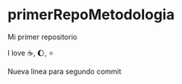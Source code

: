 # primerRepoMetodologia

Mi primer repositorio

I love :coffee:, :moon:, :star:

Nueva linea para segundo commit
